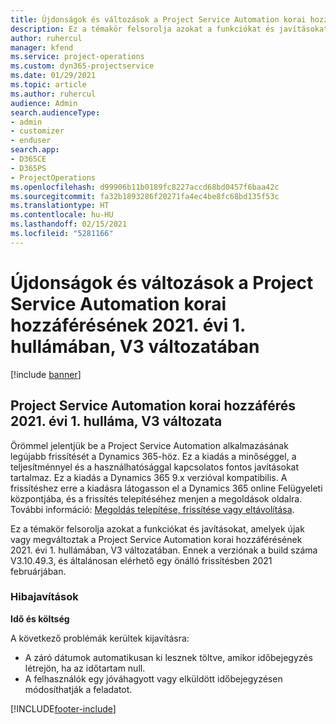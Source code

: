 ```yaml
---
title: Újdonságok és változások a Project Service Automation korai hozzáférésének 2021. évi 1. hullámában, V3 változatában
description: Ez a témakör felsorolja azokat a funkciókat és javításokat, amelyek elérhetőek a Project Service Automation korai hozzáférésének 2021. évi 1. hullámában, V3 változatában.
author: ruhercul
manager: kfend
ms.service: project-operations
ms.custom: dyn365-projectservice
ms.date: 01/29/2021
ms.topic: article
ms.author: ruhercul
audience: Admin
search.audienceType:
- admin
- customizer
- enduser
search.app:
- D365CE
- D365PS
- ProjectOperations
ms.openlocfilehash: d99906b11b0189fc8227accd68bd0457f6baa42c
ms.sourcegitcommit: fa32b1893286f20271fa4ec4be8fc68bd135f53c
ms.translationtype: HT
ms.contentlocale: hu-HU
ms.lasthandoff: 02/15/2021
ms.locfileid: "5281166"
---
```

# <a name="whats-new-or-changed-in-project-service-automation-early-access-wave-1-2021-v3"></a>Újdonságok és változások a Project Service Automation korai hozzáférésének 2021. évi 1. hullámában, V3 változatában

[!include [banner](../includes/psa-now-project-operations.md)]

## <a name="project-service-automation-early-access-wave-1-2021-v3"></a>Project Service Automation korai hozzáférés 2021. évi 1. hulláma, V3 változata

Örömmel jelentjük be a Project Service Automation alkalmazásának legújabb frissítését a Dynamics 365-höz. Ez a kiadás a minőséggel, a teljesítménnyel és a használhatósággal kapcsolatos fontos javításokat tartalmaz. Ez a kiadás a Dynamics 365 9.x verzióval kompatibilis. A frissítéshez erre a kiadásra látogasson el a Dynamics 365 online Felügyeleti központjába, és a frissítés telepítéséhez menjen a megoldások oldalra. További információ: [Megoldás telepítése, frissítése vagy eltávolítása](https://docs.microsoft.com/power-platform/admin/install-remove-preferred-solution).

Ez a témakör felsorolja azokat a funkciókat és javításokat, amelyek újak vagy megváltoztak a Project Service Automation korai hozzáférésének 2021. évi 1. hullámában, V3 változatában. Ennek a verziónak a build száma V3.10.49.3, és általánosan elérhető egy önálló frissítésben 2021 februárjában.


### <a name="bug-fixes"></a>Hibajavítások

**Idő és költség**

A következő problémák kerültek kijavításra:

- A záró dátumok automatikusan ki lesznek töltve, amikor időbejegyzés létrejön, ha az időtartam null.
- A felhasználók egy jóváhagyott vagy elküldött időbejegyzésen módosíthatják a feladatot.


[!INCLUDE[footer-include](../includes/footer-banner.md)]